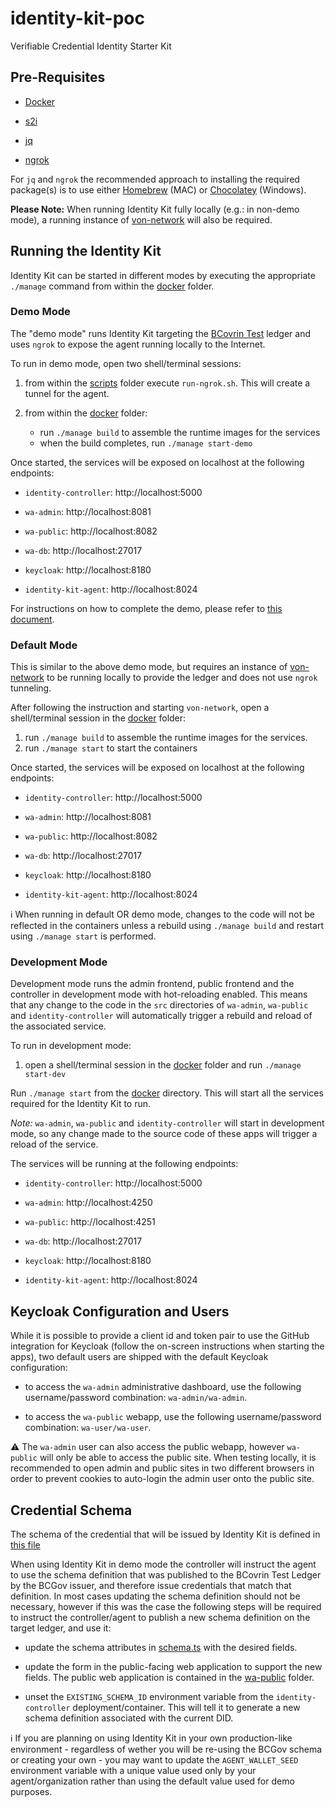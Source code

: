 # identity-kit-poc

Verifiable Credential Identity Starter Kit

## Pre-Requisites

- [Docker](https://www.docker.com/products/docker-desktop)

- [s2i](https://github.com/openshift/source-to-image/releases)

- [jq](https://stedolan.github.io/jq)

- [ngrok](https://ngrok.com)

For `jq` and `ngrok` the recommended approach to installing the required package(s) is to use either [Homebrew](https://brew.sh/) (MAC) or [Chocolatey](https://chocolatey.org/) (Windows).

**Please Note:**
When running Identity Kit fully locally (e.g.: in non-demo mode), a running instance of [von-network](https://github.com/bcgov/von-network) will also be required.

## Running the Identity Kit

Identity Kit can be started in different modes by executing the appropriate `./manage` command from within the [docker](./docker) folder.

### Demo Mode

The "demo mode" runs Identity Kit targeting the [BCovrin Test](http://test.bcovrin.vonx.io) ledger and uses `ngrok` to expose the agent running locally to the Internet.

To run in demo mode, open two shell/terminal sessions:

1. from within the [scripts](./scripts) folder execute `run-ngrok.sh`. This will create a tunnel for the agent.

2. from within the [docker](./docker) folder:
    - run `./manage build` to assemble the runtime images for the services
    - when the build completes, run `./manage start-demo`

Once started, the services will be exposed on localhost at the following endpoints:

- `identity-controller`: http://localhost:5000

- `wa-admin`: http://localhost:8081

- `wa-public`: http://localhost:8082

- `wa-db`: http://localhost:27017

- `keycloak`: http://localhost:8180

- `identity-kit-agent`: http://localhost:8024

For instructions on how to complete the demo, please refer to [this document](./docs/identity-kit-poc.md).


### Default Mode

This is similar to the above demo mode, but requires an instance of [von-network](https://github.com/bcgov/von-network) to be running locally to provide the ledger and does not use `ngrok` tunneling.

After following the instruction and starting `von-network`, open a shell/terminal session in the [docker](./docker) folder:

1. run `./manage build` to assemble the runtime images for the services.
2. run `./manage start` to start the containers

Once started, the services will be exposed on localhost at the following endpoints:

- `identity-controller`: http://localhost:5000

- `wa-admin`: http://localhost:8081

- `wa-public`: http://localhost:8082

- `wa-db`: http://localhost:27017

- `keycloak`: http://localhost:8180

- `identity-kit-agent`: http://localhost:8024

:information_source: When running in default OR demo mode, changes to the code will not be reflected in the containers unless a rebuild using `./manage build` and restart using `./manage start` is performed.


### Development Mode

Development mode runs the admin frontend, public frontend and the controller in development mode with hot-reloading enabled. This means that any change to the code in the `src` directories of `wa-admin`, `wa-public` and `identity-controller` will automatically trigger a rebuild and reload of the associated service.

To run in development mode:

1. open a shell/terminal session in the [docker](./docker) folder and run `./manage start-dev`

Run `./manage start` from the [docker](./docker) directory. This will start all the services required for the Identity Kit to run.

_Note:_ `wa-admin`, `wa-public` and `identity-controller` will start in development mode, so any change made to the source code of these apps will trigger a reload of the service.

The services will be running at the following endpoints:

- `identity-controller`: http://localhost:5000

- `wa-admin`: http://localhost:4250

- `wa-public`: http://localhost:4251

- `wa-db`: http://localhost:27017

- `keycloak`: http://localhost:8180

- `identity-kit-agent`: http://localhost:8024


## Keycloak Configuration and Users

While it is possible to provide a client id and token pair to use the GitHub integration for Keycloak (follow the on-screen instructions when starting the apps), two default users  are shipped with the default Keycloak configuration:

- to access the `wa-admin` administrative dashboard, use the following username/password combination: `wa-admin/wa-admin`.

- to access the `wa-public` webapp, use the following username/password combination: `wa-user/wa-user`.

:warning: The `wa-admin` user can also access the public webapp, however `wa-public` will only be able to access the public site. When testing locally, it is recommended to open admin and public sites in two different browsers in order to prevent cookies to auto-login the admin user onto the public site.

## Credential Schema

The schema of the credential that will be issued by Identity Kit is defined in [this file](.identity-controller/src/app/admin/issues/schema.ts)

When using Identity Kit in demo mode the controller will instruct the agent to use the schema definition that was published to the BCovrin Test Ledger by the BCGov issuer, and therefore issue credentials that match that definition. In most cases updating the schema definition should not be necessary, however if this was the case the following steps will be required to instruct the controller/agent to publish a new schema definition on the target ledger, and use it:

* update the schema attributes in [schema.ts](.identity-controller/src/app/admin/issues/schema.ts) with the desired fields.

* update the form in the public-facing web application to support the new fields. The public web application is contained in the [wa-public](./wa-public) folder.

* unset the `EXISTING_SCHEMA_ID` environment variable from the `identity-controller` deployment/container. This will tell it to generate a new schema definition associated with the current DID.


:information_source: If you are planning on using Identity Kit in your own production-like environment - regardless of wether you will be re-using the BCGov schema or creating your own - you may want to update the `AGENT_WALLET_SEED` environment variable with a unique value used only by your agent/organization rather than using the default value used for demo purposes.
